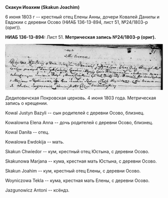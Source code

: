 **Скакун Иоахим (Skakun Joachim)**

6 июня 1803 г -- крестный отец Елены Анны, дочери Ковалей Данилы и
Евдокии с деревни Осово (НИАБ 136-13-894, лист 51, №24/1803-р (ориг)).

**НИАБ 136-13-894:** Лист 51. **Метрическая запись №24/1803-р (ориг).**

![](./media/86e10e536e4a7b4b3a779e77f3282c4ba05a7271.png)

Дедиловичская Покровская церковь. 4 июня 1803 года. Метрическая запись о
крещении.

Kowal Justyn Bazyli -- сын родителей с деревни Осовo, близнец.

Kowalowna Elena Anna -- дочь родителей с деревни Осовo, близнец.

Kowal Daniła -- отец.

Kowalowa Ewdokija -- мать.

Skakun Chwiedor -- кум, крестный отец Юстына, с деревни Осовo.

Skakunowa Marjana -- кума, крестная мать Юстына, с деревни Осовo.

Skakun Joahim -- кум, крестный отец Елены, с деревни Осовo.

Woyniczowa Tekla -- кума, крестная мать Елены, с деревни Осовo.

Jazgunowicz Antoni -- ксёндз.
